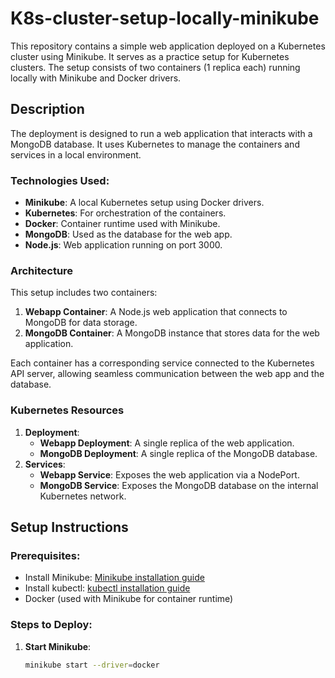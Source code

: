 # K8s-cluster-setup-locally-minikube

This repository contains a simple web application deployed on a Kubernetes cluster using Minikube. It serves as a practice setup for Kubernetes clusters. The setup consists of two containers (1 replica each) running locally with Minikube and Docker drivers.

## Description

The deployment is designed to run a web application that interacts with a MongoDB database. It uses Kubernetes to manage the containers and services in a local environment.

### Technologies Used:
- **Minikube**: A local Kubernetes setup using Docker drivers.
- **Kubernetes**: For orchestration of the containers.
- **Docker**: Container runtime used with Minikube.
- **MongoDB**: Used as the database for the web app.
- **Node.js**: Web application running on port 3000.
  
### Architecture

This setup includes two containers:
1. **Webapp Container**: A Node.js web application that connects to MongoDB for data storage.
2. **MongoDB Container**: A MongoDB instance that stores data for the web application.

Each container has a corresponding service connected to the Kubernetes API server, allowing seamless communication between the web app and the database.

### Kubernetes Resources
1. **Deployment**:
   - **Webapp Deployment**: A single replica of the web application.
   - **MongoDB Deployment**: A single replica of the MongoDB database.
2. **Services**:
   - **Webapp Service**: Exposes the web application via a NodePort.
   - **MongoDB Service**: Exposes the MongoDB database on the internal Kubernetes network.

## Setup Instructions

### Prerequisites:
- Install Minikube: [Minikube installation guide](https://minikube.sigs.k8s.io/docs/)
- Install kubectl: [kubectl installation guide](https://kubernetes.io/docs/tasks/tools/install-kubectl/)
- Docker (used with Minikube for container runtime)

### Steps to Deploy:

1. **Start Minikube**:
   ```bash
   minikube start --driver=docker
